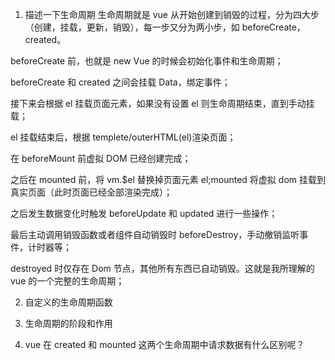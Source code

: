 1. 描述一下生命周期
   生命周期就是 vue 从开始创建到销毁的过程，分为四大步（创建，挂载，更新，销毁），每一步又分为两小步，如 beforeCreate，created。

<!--  -->

beforeCreate 前，也就是 new Vue 的时候会初始化事件和生命周期；

<!--  -->

beforeCreate 和 created 之间会挂载 Data，绑定事件；

<!--  -->

接下来会根据 el 挂载页面元素，如果没有设置 el 则生命周期结束，直到手动挂载；

<!--  -->

el 挂载结束后，根据 templete/outerHTML(el)渲染页面；

<!--  -->

在 beforeMount 前虚拟 DOM 已经创建完成；

<!--  -->

之后在 mounted 前，将 vm.\$el 替换掉页面元素 el;mounted 将虚拟 dom 挂载到真实页面（此时页面已经全部渲染完成）；

<!--  -->

之后发生数据变化时触发 beforeUpdate 和 updated 进行一些操作；

<!--  -->

最后主动调用销毁函数或者组件自动销毁时 beforeDestroy，手动撤销监听事件，计时器等；

<!--  -->

destroyed 时仅存在 Dom 节点，其他所有东西已自动销毁。这就是我所理解的 vue 的一个完整的生命周期；

2. 自定义的生命周期函数

3. 生命周期的阶段和作用

4) vue 在 created 和 mounted 这两个生命周期中请求数据有什么区别呢？
